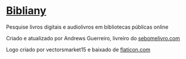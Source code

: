 # [Bibliany](https://andguerreiro.gitlab.io/bibliany)

Pesquise livros digitais e audiolivros em bibliotecas públicas online

Criado e atualizado por Andrews Guerreiro, livreiro do [sebomelivro.com](https://sebomelivro.com)

Logo criado por vectorsmarket15 e baixado de [flaticon.com](https://flaticon.com)
